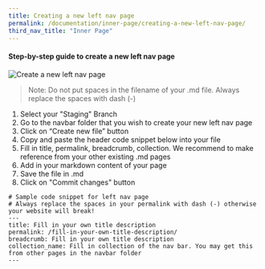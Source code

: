 ```yaml
---
title: Creating a new left nav page
permalink: /documentation/inner-page/creating-a-new-left-nav-page/
third_nav_title: "Inner Page"
---
```

#### **Step-by-step guide to create a new left nav page**
![Create a new left nav page](/images/resources/adding-a-new-left-nav-page.gif)
> Note: Do not put spaces in the filename of your .md file. Always replace the spaces with dash (-)

1. Select your "Staging" Branch
2. Go to the navbar folder that you wish to create your new left nav page
3. Click on “Create new file” button
4. Copy and paste the header code snippet below into your file
5. Fill in title, permalink, breadcrumb, collection. We recommend to make reference from your other existing .md pages
6. Add in your markdown content of your page
7. Save the file in .md
8. Click on "Commit changes" button

```
# Sample code snippet for left nav page
# Always replace the spaces in your permalink with dash (-) otherwise your website will break!
---
title: Fill in your own title description
permalink: /fill-in-your-own-title-description/
breadcrumb: Fill in your own title description
collection_name: Fill in collection of the nav bar. You may get this from other pages in the navbar folder
---
```

